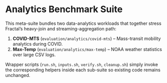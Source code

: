 # Analytics Benchmark Suite

This meta-suite bundles two data-analytics workloads that together stress Fractal’s heavy-join and streaming-aggregation path:

1. **COVID-MTS**  (`evaluation/analytics/covid-mts`) – Mass-transit mobility analytics during COVID.
2. **Max-Temp**  (`evaluation/analytics/max-temp`) – NOAA weather statistics over large CSV logs.

Wrapper scripts (`run.sh`, `inputs.sh`, `verify.sh`, `cleanup.sh`) simply invoke the corresponding helpers inside each sub-suite so existing code remains unchanged. 